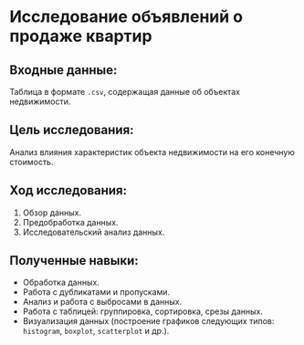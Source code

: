 # Исследование объявлений о продаже квартир

## Входные данные:

Таблица в формате `.csv`, содержащая данные об объектах недвижимости.

## Цель исследования:

Анализ влияния характеристик объекта недвижимости на его конечную стоимость.

## Ход исследования:

1. Обзор данных.
2. Предобработка данных.
3. Исследовательский анализ данных.

## Полученные навыки:

* Обработка данных.
* Работа с дубликатами и пропусками.
* Анализ и работа с выбросами в данных.
* Работа с таблицей: группировка, сортировка, срезы данных.
* Визуализация данных (построение графиков следующих типов: `histogram`, `boxplot`, `scatterplot` и др.).

